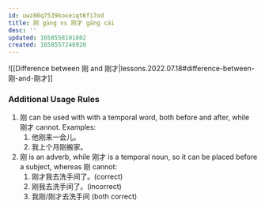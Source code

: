 ```yaml
---
id: uwz80q7539koxeiqt6fi7od
title: 刚 gāng vs 刚才 gāng cái
desc: ''
updated: 1658558101802
created: 1658557246920
---
```


![[Difference between 刚 and 刚才|lessons.2022.07.18#difference-between-刚-and-刚才]]

### Additional Usage Rules

1. 刚 can be used with with a temporal word, both before and after, while 刚才 cannot. Examples:
    1. 他刚来一会儿。
    1. 我上个月刚搬家。
2. 刚 is an adverb, while 刚才 is a temporal noun, so it can be placed before a subject, whereas 刚 cannot:
    1. 刚才我去洗手间了。(correct)
    1. 刚我去洗手间了。(incorrect)
    1. 我刚/刚才去洗手间 (both correct)